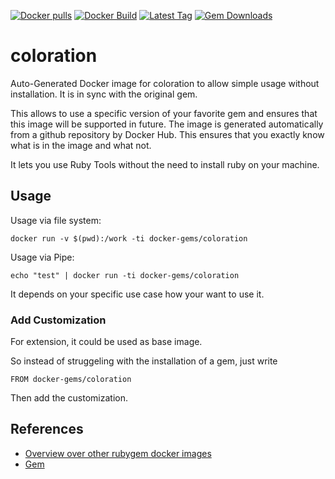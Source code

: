 [![Docker pulls](https://img.shields.io/docker/pulls/rubygem/coloration.svg)](https://hub.docker.com/r/rubygem/coloration/)
[![Docker Build](https://img.shields.io/docker/automated/rubygem/coloration.svg)](https://hub.docker.com/r/rubygem/coloration/)
[![Latest Tag](https://img.shields.io/github/tag/docker-rubygem/coloration.svg)](https://hub.docker.com/r/rubygem/coloration/)
[![Gem Downloads](https://img.shields.io/gem/dt/coloration.svg)](https://rubygems.org/gems/coloration/)
# coloration

Auto-Generated Docker image for coloration to allow simple usage without installation.
It is in sync with the original gem.

This allows to use a specific version of your favorite gem and ensures that this image will be supported in future.
The image is generated automatically from a github repository by Docker Hub.
This ensures that you exactly know what is in the image and what not.

It lets you use Ruby Tools without the need to install ruby on your machine.

## Usage

Usage via file system:

`docker run -v $(pwd):/work -ti docker-gems/coloration`

Usage via Pipe:

`echo "test" | docker run -ti docker-gems/coloration`

It depends on your specific use case how your want to use it.

### Add Customization

For extension, it could be used as base image.

So instead of struggeling with the installation of a gem, just write

`FROM docker-gems/coloration`

Then add the customization.

## References

 - [Overview over other rubygem docker images](https://github.com/thinkbot/docker-rubygem)
 - [Gem](https://rubygems.org/gems/coloration/)
